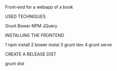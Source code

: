 Front-end for a webapp of a book

USED TECHNIQUES

Grunt
Bower
NPM
JQuery

INSTALLING THE FRONTEND

1 npm install
2 bower instal
3 grunt dev
4 grunt serve

CREATE A RELEASE DIST

grunt dist



